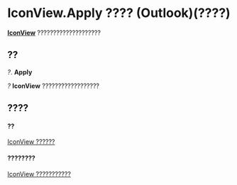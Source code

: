 
# IconView.Apply ???? (Outlook)(????)

 **[IconView](dc2efa6c-4752-f713-f77e-378036f358dc.md)** ????????????????????


## ??

 _?_. **Apply**

 _?_ **IconView** ??????????????????


## ????


#### ??


[IconView ??????](dc2efa6c-4752-f713-f77e-378036f358dc.md)
#### ????????


[IconView ???????????](http://msdn.microsoft.com/library/f29e5d94-b231-bd9a-d993-1884a3e2b97b%28Office.15%29.aspx)